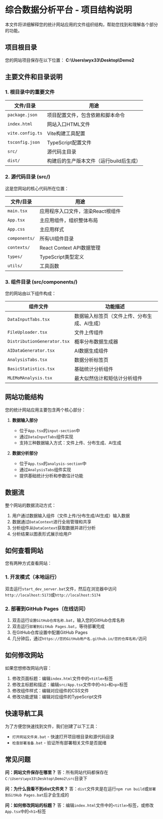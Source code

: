 # 综合数据分析平台 - 项目结构说明

本文件将详细解释您的统计网站应用的文件组织结构，帮助您找到和理解各个部分的功能。

## 项目根目录

您的网站项目保存在以下位置：
**C:\Users\wyx33\Desktop\Demo2**

## 主要文件和目录说明

### 1. 根目录中的重要文件

| 文件/目录         | 用途                                     |
|------------------|------------------------------------------|
| `package.json`   | 项目配置文件，包含依赖和脚本命令           |
| `index.html`     | 网站入口HTML文件                          |
| `vite.config.ts` | Vite构建工具配置                          |
| `tsconfig.json`  | TypeScript配置文件                        |
| `src/`           | 源代码主目录                              |
| `dist/`          | 构建后的生产版本文件（运行build后生成）     |

### 2. 源代码目录 (src/)

这是您网站的核心代码所在位置：

| 文件/目录             | 用途                                     |
|----------------------|------------------------------------------|
| `main.tsx`           | 应用程序入口文件，渲染React根组件        |
| `App.tsx`            | 主应用组件，组织整体布局                  |
| `App.css`            | 主应用样式                               |
| `components/`        | 所有UI组件目录                           |
| `contexts/`          | React Context API数据管理                |
| `types/`             | TypeScript类型定义                       |
| `utils/`             | 工具函数                                 |

### 3. 组件目录 (src/components/)

您的网站由以下组件构成：

| 组件文件                 | 功能描述                                 |
|-------------------------|------------------------------------------|
| `DataInputTabs.tsx`     | 数据输入标签页（文件上传、分布生成、AI生成）|
| `FileUploader.tsx`      | 文件上传组件                             |
| `DistributionGenerator.tsx` | 概率分布数据生成器                      |
| `AIDataGenerator.tsx`   | AI数据生成组件                           |
| `AnalysisTabs.tsx`      | 数据分析标签页                           |
| `BasicStatistics.tsx`   | 基础统计分析组件                         |
| `MLEMoMAnalysis.tsx`    | 最大似然估计和矩估计分析组件             |

## 网站功能结构

您的统计网站应用主要包含两个核心部分：

1. **数据输入部分**
   - 位于`App.tsx`的`input-section`中
   - 通过`DataInputTabs`组件实现
   - 支持三种数据输入方式：文件上传、分布生成、AI生成

2. **数据分析部分**
   - 位于`App.tsx`的`analysis-section`中
   - 通过`AnalysisTabs`组件实现
   - 提供基础统计分析和参数估计功能

## 数据流

整个网站的数据流动方式：

1. 用户通过数据输入组件（文件上传/分布生成/AI生成）输入数据
2. 数据通过`DataContext`进行全局管理和共享
3. 分析组件从`DataContext`获取数据并进行分析
4. 分析结果以图表形式展示给用户

## 如何查看网站

您有两种方式查看网站：

### 1. 开发模式（本地运行）

双击运行`start_dev_server.bat`文件，然后在浏览器中访问`http://localhost:5173`或`http://localhost:5174`

### 2. 部署到GitHub Pages（在线访问）

1. 双击运行`设置GitHub仓库名称.bat`，输入您的GitHub仓库名称
2. 双击运行`部署到GitHub Pages.bat`，等待部署完成
3. 在GitHub仓库设置中配置GitHub Pages
4. 几分钟后，通过`https://您的GitHub用户名.github.io/您的仓库名称/`访问

## 如何修改网站

如果您想修改网站内容：

1. 修改页面标题：编辑`index.html`文件中的`<title>`标签
2. 修改主标题和描述：编辑`src/App.tsx`文件中的`<h1>`和`<p>`标签
3. 修改组件样式：编辑对应组件的CSS文件
4. 修改功能逻辑：编辑对应组件的TypeScript文件

## 快速导航工具

为了方便您快速找到文件，我们创建了以下工具：

- `打开网站文件夹.bat` - 快速打开项目根目录和源代码目录
- `检查部署准备.bat` - 验证所有部署相关文件是否就绪

## 常见问题

**问：网站文件保存在哪里？**
答：所有网站代码都保存在`C:\Users\wyx33\Desktop\Demo2\src`目录下

**问：为什么我看不到dist文件夹？**
答：`dist`文件夹是在运行`npm run build`或`部署到GitHub Pages.bat`后才会生成的

**问：如何修改网站的标题？**
答：编辑`index.html`文件中的`<title>`标签，或修改`App.tsx`中的`<h1>`标签